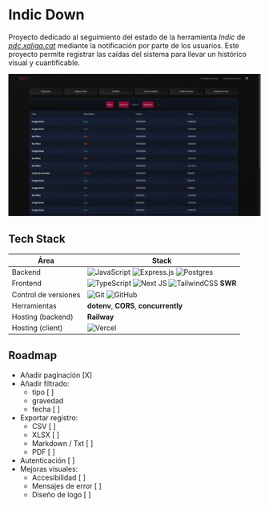 # Indic Down

Proyecto dedicado al seguimiento del estado de la herramienta *Indic* de [*pdc.xaliga.cat*](https://pedc.xaliga.cat) mediante la notificación por parte de los usuarios. Este proyecto permite registrar las caídas del sistema para llevar un histórico visual y cuantificable.

![Indic Down Screenshot](./doc/screenshot.png)

## Tech Stack

| Área                  | Stack                                 |
| -----                 | -----------                           |
| Backend               | ![JavaScript](https://img.shields.io/badge/javascript-%23323330.svg?style=for-the-badge&logo=javascript&logoColor=%23F7DF1E) ![Express.js](https://img.shields.io/badge/express.js-%23404d59.svg?style=for-the-badge&logo=express&logoColor=%2361DAFB) ![Postgres](https://img.shields.io/badge/postgres-%23316192.svg?style=for-the-badge&logo=postgresql&logoColor=white) |
| Frontend              | ![TypeScript](https://img.shields.io/badge/typescript-%23007ACC.svg?style=for-the-badge&logo=typescript&logoColor=white) ![Next JS](https://img.shields.io/badge/Next-black?style=for-the-badge&logo=next.js&logoColor=white) ![TailwindCSS](https://img.shields.io/badge/tailwindcss-%2338B2AC.svg?style=for-the-badge&logo=tailwind-css&logoColor=white) **SWR** |
| Control de versiones  | ![Git](https://img.shields.io/badge/git-%23F05033.svg?style=for-the-badge&logo=git&logoColor=white) ![GitHub](https://img.shields.io/badge/github-%23121011.svg?style=for-the-badge&logo=github&logoColor=white) |
| Herramientas          | **dotenv**, **CORS**, **concurrently** |
| Hosting (backend)     | **Railway** |
| Hosting (client)      | ![Vercel](https://img.shields.io/badge/vercel-%23000000.svg?style=for-the-badge&logo=vercel&logoColor=white) |

## Roadmap

- Añadir paginación [X]
- Añadir filtrado:
  - tipo [ ]
  - gravedad
  - fecha [ ]
- Exportar registro:
  - CSV [ ]
  - XLSX [ ]
  - Markdown / Txt [ ]
  - PDF [ ]
- Autenticación [ ]
- Mejoras visuales:
  - Accesibilidad [ ]
  - Mensajes de error [ ]
  - Diseño de logo [ ]
